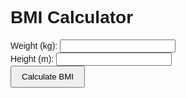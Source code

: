 <!DOCTYPE html>
<html lang="en">
<head>
    <meta charset="UTF-8">
    <meta name="viewport" content="width=device-width, initial-scale=1.0">
    <title>BMI Calculator</title>
    <style>
        /* CSS styles can be placed here */
        body {
            font-family: Arial, sans-serif;
        }
        form {
            margin-bottom: 20px;
        }
        button {
            padding: 8px 16px;
        }
        #result {
            margin-top: 20px;
        }
    </style>
</head>
<body>
    <h1>BMI Calculator</h1>
    <form id="bmiForm">
        <label for="weight">Weight (kg):</label>
        <input type="number" id="weight" name="weight" required><br>
        <label for="height">Height (m):</label>
        <input type="number" id="height" name="height" step="0.01" required><br>
        <button type="button" onclick="calculateBMI()">Calculate BMI</button>
    </form>
    <div id="result" style="display: none;">
        <p>Your BMI is: <span id="bmi"></span></p>
        <p>You are in the <span id="category"></span> category.</p>
        <p id="recommendation"></p>
    </div>
    <script>
        function calculateBMI() {
            var weight = parseFloat(document.getElementById("weight").value);
            var height = parseFloat(document.getElementById("height").value);
            var bmi = weight / (height * height);
            var category;
            if (bmi <= 18.5) {
                category = "Underweight";
            } else if (bmi <= 24.9) {
                category = "Healthy weight";
            } else if (bmi <= 29.9) {
                category = "Overweight";
            } else {
                category = "Obese";
            }
            document.getElementById("result").style.display = "block";
            document.getElementById("bmi").innerText = bmi.toFixed(2);
            document.getElementById("category").innerText = category;
            var recommendation = getDietRecommendations(category);
            document.getElementById("recommendation").innerText = recommendation;
        }

        function getDietRecommendations(category) {
            switch (category) {
                case "Underweight":
                    return "Focus on calorie-dense foods such as nuts, seeds, avocados, dairy products, whole grains, lean protein sources like chicken, turkey, fish, eggs, legumes, tofu, and healthy fats like olive oil and fatty fish. Eat smaller, more frequent meals throughout the day.";
                case "Healthy weight":
                    return "Maintain a balanced diet with a variety of fruits, vegetables, lean protein sources, whole grains, and healthy fats. Stay hydrated and limit consumption of processed foods and sugary snacks.";
                case "Overweight":
                    return "Emphasize portion control, include more fruits and vegetables, whole grains, lean protein sources, and healthy fats in your diet. Limit consumption of high-calorie and processed foods, sugary drinks, and snacks.";
                case "Obese":
                    return "Consult with a healthcare professional or dietitian to create a personalized plan for weight management. Focus on reducing calorie intake, increasing physical activity, and making long-term lifestyle changes.";
            }
        }
    </script>
</body>
</html>
